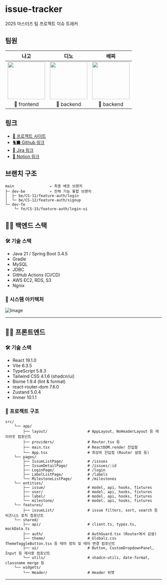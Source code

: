 # issue-tracker
2025 마스터즈 팀 프로젝트 이슈 트래커

## 팀원 
|                                                    나고                                                     |                                                    디노                                                    |                                                    배찌                                                    |
|:---------------------------------------------------------------------------------------------------------:|:--------------------------------------------------------------------------------------------------------:|:--------------------------------------------------------------------------------------------------------:|
| <img src="https://github.com/user-attachments/assets/ddd213ef-3201-4e89-8da6-1493ee23571a" width="120"/>  | <img src="https://github.com/user-attachments/assets/4af9272e-159b-4e81-b4a2-4269f47a2288" width="120"/> | <img src="https://github.com/user-attachments/assets/63cd6dfb-b3d1-40da-ab7b-d60433cef57b" width="120"/> |
🦊 frontend|                                                🦖 backend                                                |                                                🐯 backend                                                |                                                                                                           |


## 링크

- [🍡 프로젝트 사이트](https://www.issue-tracker.online)
- [🐈‍⬛ Github 링크](https://github.com/codesquad-masters2025-team05/issue-tracker.git)
- [🫆  Jira 링크](https://jqk1797.atlassian.net/jira/software/projects/CS/summary?atlOrigin=eyJpIjoiZWNkM2RjNjUyMmJlNDcyMjkwYjFhNTAxOGViMDk1NTciLCJwIjoiaiJ9)  
- [📖  Notion 링크](https://flowery-unicorn-313.notion.site/CodeSquard-team05-1909003424f180438a2dd668361f3bf4?pvs=4)

## 브랜치 구조

```
main                ← 최종 배포 브랜치
├─ dev-be           ← 전체 기능 통합 브랜치
│  ├─ be/CS-11/feature-auth/login
│  └─ be/CS-12/feature-auth/signup
└─ dev-fe
    └─ fe/CS-15/feature-auth/login-ui
```

## 🧑‍💻 백엔드 스택

### 🛠️ 기술 스택
- Java 21 / Spring Boot 3.4.5
- Gradle
- MySQL
- JDBC
- GitHub Actions (CI/CD)
- AWS EC2, RDS, S3
- Ngnix

### 📁 시스템 아키텍처

![Image](https://github.com/user-attachments/assets/0c016136-279c-4937-9a52-4d660fd0b93c)


---

## 🧑‍💻 프론트엔드 

### 🛠️ 기술 스택
- React 19.1.0
- Vite 6.3.5
- TypeScript 5.8.3
- Tailwind CSS 4.1.6 (shadcn/ui)
- Biome 1.9.4 (lint & format)
- react-router-dom 7.6.0
- Zustand 5.0.4
- Immer 10.1.1

### 📁 프로젝트 구조

```aiignore
src/
    └── app/
        ├── layout/                  # AppLayout, NoHeaderLayout 등 레이아웃 컴포넌트
        ├── providers/               # Router.tsx 등
        ├── main.tsx                 # ReactDOM.render 진입점
        └── App.tsx                  # 최상위 진입점 (Router 설정 등)
    └── pages/
        ├── IssueListPage/           # /issues
        ├── IssueDetailPage/         # /issues/:id
        ├── LoginPage/               # /login
        ├── LabelListPage/           # /labels
        └── MilestoneListPage/       # /milestones
    └── entities/
        ├── issue/                   # model, api, hooks, fixtures
        ├── user/                    # model, api, hooks, fixtures
        ├── label/                   # model, api, hooks, fixtures
        └── milestone/               # model, api, hooks, fixtures
    └── features/
        ├── issueList/               # issue filters, sort, search 등 비즈니스 로직 컴포넌트
    └── shared/
        ├── api/                     # client.ts, types.ts, mockData.ts
        ├── auth/                    # AuthGuard.tsx (Router에서 감쌈)
        ├── theme/                   # Globals.css ThemeToggleButton.tsx 등 테마 정의 및 테마 변경 컴포넌트
        ├── ui/                      # Button, CustomDropdownPanel, Input 등 재사용 컴포넌트
        └── utils/                   # shadcn-utils, date-format, classname merge 등
    └── widgets/
        └── Header/                  # Header 위젯

```


---
